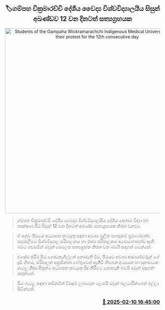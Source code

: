 <p align='center'><b><h2 align='center' title='Students of the Gampaha Wickramarachchi Indigenous Medical University continue their protest for the 12th consecutive day'>🏷ගම්පහ වික්‍රමාරච්චි දේශීය වෛද්‍ය විශ්වවිද්‍යාලයීය සිසුන් අඛණ්ඩ​ව 12 වන දිනටත් සත්‍යග්‍රහයක</h2></b></p>
<p align='center'><img src='https://helakuru.sgp1.cdn.digitaloceanspaces.com/esana/images/lib/wickramarachchi-nn.jpg' width='600' alt='Students of the Gampaha Wickramarachchi Indigenous Medical University continue their protest for the 12th consecutive day'></p>

> ගම්පහ වික්‍රමාරච්චි දේශීය වෛද්‍ය විශ්වවිද්‍යාලයීය දේශීය සෞඛ්‍ය විද්‍යා හා තාක්ෂණ පීඨ සිසුන් 12 වන දිනටත් අඛණ්ඩ සත්‍යග්‍රහයක නිරත වනවා.

> ඒ අනුව පීඨයේ අධ්‍යාපන කටයුතු සඳහා අවශ්‍ය මූලික පහසුකම් ප්‍රමාණවත්ව සපුරාලීමට විශ්වවිද්‍යාල පරිපාලනය හා රාජ්‍ය පරිපාලනය අපොහොසත්ව ඇති බවට පවසමින් ඔවුන් මෙලෙස සත්‍යග්‍රහක නිරත වන බවයි සඳහන් වෙන්නේ.

> එසේම ස්ථීර පීඨ ගොඩනැගිල්ලක් නොමැති වීම, පීඨයට අවශ්‍ය ආචාර්යවරුන් ගේ දැඩි හිඟය, පරිපාලන අක්‍රමිකතා හේතුවෙන් ඇතිවී තිබෙන අධ්‍යය​න හා සුභසාධක ගැටලු නිසා සිසුන්ට අධ්‍යාපන කටයුතු සිදු කිරීමට නොහැකි බවයි ඔවුන් සඳහන් කරන්නේ.

> සිය ගැටලු සඳහා කඩිනමින් විසඳුම් ලබාදෙන ලෙසයි ඔවුන් බලධාරීන්ගෙන් ඉල්ලා සිටින්නේ.



<h3 align='right'><a href='https://www.helakuru.lk/esana/p/107356/'>📅 2025-02-10 16:45:00</a></h3>
